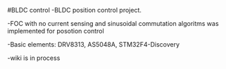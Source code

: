 #BLDC control
-BLDC position control project.

-FOC with no current sensing and sinusoidal commutation algoritms was implemented for posotion control 

-Basic elements: DRV8313, AS5048A, STM32F4-Discovery

-wiki is in process

